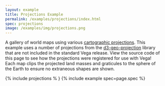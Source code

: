 ```yaml
---
layout: example
title: Projections Example
permalink: /examples/projections/index.html
spec: projections
image: /examples/img/projections.png
---
```


A gallery of world maps using various [cartographic projections](../../docs/projections). This example uses a number of projections from the [d3-geo-projection](https://github.com/d3/d3-geo-projection) library that are not included in the standard Vega release. View the source code of this page to see how the projections were registered for use with Vega! Each map clips the projected land masses and graticules to the sphere of the Earth to ensure no extraneous shapes are shown.

{% include projections % }
{% include example spec=page.spec %}
